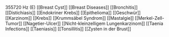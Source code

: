 355720 Hz (E)
[[Breast Cyst]]
[[Breast Diseases]]
[[Bronchitis]]
[[Distichiasis]]
[[Endokriner Krebs]]
[[Epithelioma]]
[[Geschwür]]
[[Karzinom]]
[[Krebs]]
[[Krummsäbel Syndrom]]
[[Mastalgie]]
[[Merkel-Zell-Tumor]]
[[Nagetier-Ulcer]]
[[Nicht-kleinzelligem Lungenkarzinom]]
[[Taenia Infections]]
[[Taeniasis]]
[[Tonsillitis]]
[[Zysten in der Brust]]
